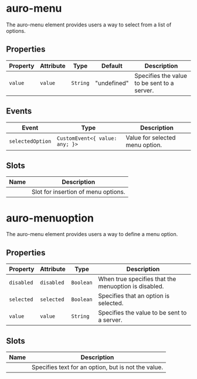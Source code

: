 # auro-menu

The auro-menu element provides users a way to select from a list of options.

## Properties

| Property | Attribute | Type     | Default     | Description                                 |
|----------|-----------|----------|-------------|---------------------------------------------|
| `value`  | `value`   | `String` | "undefined" | Specifies the value to be sent to a server. |

## Events

| Event            | Type                           | Description                     |
|------------------|--------------------------------|---------------------------------|
| `selectedOption` | `CustomEvent<{ value: any; }>` | Value for selected menu option. |

## Slots

| Name | Description                         |
|------|-------------------------------------|
|      | Slot for insertion of menu options. |


# auro-menuoption

The auro-menu element provides users a way to define a menu option.

## Properties

| Property   | Attribute  | Type      | Description                                      |
|------------|------------|-----------|--------------------------------------------------|
| `disabled` | `disabled` | `Boolean` | When true specifies that the menuoption is disabled. |
| `selected` | `selected` | `Boolean` | Specifies that an option is selected.            |
| `value`    | `value`    | `String`  | Specifies the value to be sent to a server.      |

## Slots

| Name | Description                                      |
|------|--------------------------------------------------|
|      | Specifies text for an option, but is not the value. |

